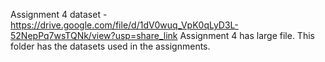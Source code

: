 Assignment 4 dataset - https://drive.google.com/file/d/1dV0wuq_VpK0qLyD3L-52NepPq7wsTQNk/view?usp=share_link
Assignment 4 has large file.
This folder has the datasets used in the assignments.
